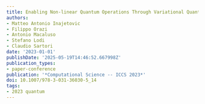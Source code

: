 ```yaml
---
title: Enabling Non-linear Quantum Operations Through Variational Quantum Splines
authors:
- Matteo Antonio Inajetovic
- Filippo Orazi
- Antonio Macaluso
- Stefano Lodi
- Claudio Sartori
date: '2023-01-01'
publishDate: '2025-05-19T14:46:52.667998Z'
publication_types:
- paper-conference
publication: '*Computational Science -- ICCS 2023*'
doi: 10.1007/978-3-031-36030-5_14
tags:
- 2023 quantum
---
```


